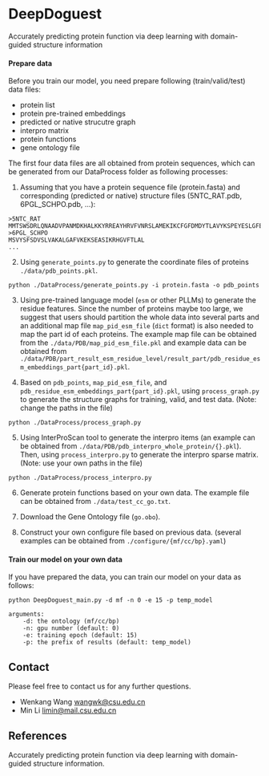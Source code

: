 # DeepDoguest
 Accurately predicting protein function via deep learning with domain-guided structure information

#### Prepare data
Before you train our model, you need prepare following (train/valid/test) data files: 
- protein list
- protein pre-trained embeddings
- predicted or native strucutre graph
- interpro matrix
- protein functions
- gene ontology file

The first four data files are all obtained from protein sequences, which can be generated from our DataProcess folder as following processes:
1. Assuming that you have a protein sequence file (protein.fasta) and corresponding (predicted or native) structure files (5NTC_RAT.pdb, 6PGL_SCHPO.pdb, ...):
```
>5NTC_RAT
MMTSWSDRLQNAADVPANMDKHALKKYRREAYHRVFVNRSLAMEKIKCFGFDMDYTLAVYKSPEYESLGFELTVERLVSIGYPQELLNFAYDSTFPTRGLVFDTLYGNLLKVDAYGNLLVCAHGFNFIRGP
>6PGL_SCHPO
MSVYSFSDVSLVAKALGAFVKEKSEASIKRHGVFTLAL
...
```

2. Using `generate_points.py` to generate the coordinate files of proteins `./data/pdb_points.pkl`.
```
python ./DataProcess/generate_points.py -i protein.fasta -o pdb_points
```

3. Using pre-trained language model (`esm` or other PLLMs) to generate the residue features. Since the number of proteins maybe too large, we suggest that users should partition the whole data into several parts and an additional map file `map_pid_esm_file` (`dict` format) is also needed to map the part id of each proteins. The example map file can be obtained from the `./data/PDB/map_pid_esm_file.pkl` and example data can be obtained from `./data/PDB/part_result_esm_residue_level/result_part/pdb_residue_esm_embeddings_part{part_id}.pkl`.

4. Based on `pdb_points`, `map_pid_esm_file`, and `pdb_residue_esm_embeddings_part{part_id}.pkl`, using `process_graph.py` to generate the structure graphs for training, valid, and test data. (Note: change the paths in the file)
```
python ./DataProcess/process_graph.py
```

5. Using InterProScan tool to generate the interpro items (an example can be obtained from `./data/PDB/pdb_interpro_whole_protein/{}.pkl`). Then, using `process_interpro.py` to generate the interpro sparse matrix. (Note: use your own paths in the file)
```
python ./DataProcess/process_interpro.py
```

6. Generate protein functions based on your own data. The example file can be obtained from `./data/test_cc_go.txt`.

7. Download the Gene Ontology file (`go.obo`).

8. Construct your own configure file based on previous data. (several examples can be obtained from `./configure/{mf/cc/bp}.yaml`)

#### Train our model on your own data
If you have prepared the data, you can train our model on your data as follows:
```
python DeepDoguest_main.py -d mf -n 0 -e 15 -p temp_model

arguments:
    -d: the ontology (mf/cc/bp)
    -n: gpu number (default: 0)
    -e: training epoch (default: 15)
    -p: the prefix of results (default: temp_model)
```

## Contact
Please feel free to contact us for any further questions.
- Wenkang Wang wangwk@csu.edu.cn
- Min Li limin@mail.csu.edu.cn

## References
Accurately predicting protein function via deep learning with domain-guided structure information.
